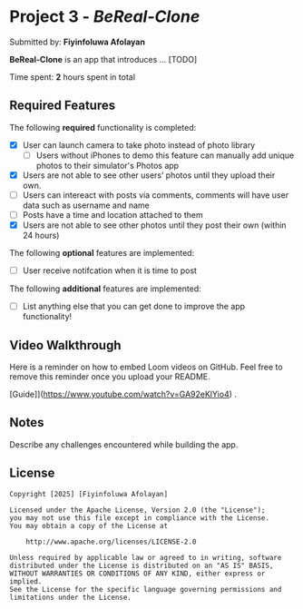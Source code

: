# Project 3 - *BeReal-Clone*

Submitted by: **Fiyinfoluwa Afolayan**

**BeReal-Clone** is an app that introduces ... [TODO] 

Time spent: **2** hours spent in total

## Required Features

The following **required** functionality is completed:

- [x] User can launch camera to take photo instead of photo library
  - [ ] Users without iPhones to demo this feature can manually add unique photos to their simulator's Photos app
- [x] Users are not able to see other users’ photos until they upload their own.
- [ ] Users can intereact with posts via comments, comments will have user data such as username and name
- [ ] Posts have a time and location attached to them
- [x] Users are not able to see other photos until they post their own (within 24 hours)    
 
The following **optional** features are implemented:

- [ ] User receive notifcation when it is time to post

The following **additional** features are implemented:

- [ ] List anything else that you can get done to improve the app functionality!

## Video Walkthrough

Here is a reminder on how to embed Loom videos on GitHub. Feel free to remove this reminder once you upload your README. 

[Guide]](https://www.youtube.com/watch?v=GA92eKlYio4) .

## Notes

Describe any challenges encountered while building the app.

## License

    Copyright [2025] [Fiyinfoluwa Afolayan]

    Licensed under the Apache License, Version 2.0 (the "License");
    you may not use this file except in compliance with the License.
    You may obtain a copy of the License at

        http://www.apache.org/licenses/LICENSE-2.0

    Unless required by applicable law or agreed to in writing, software
    distributed under the License is distributed on an "AS IS" BASIS,
    WITHOUT WARRANTIES OR CONDITIONS OF ANY KIND, either express or implied.
    See the License for the specific language governing permissions and
    limitations under the License.
